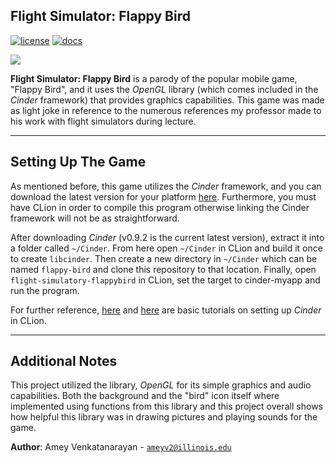 ## Flight Simulator: Flappy Bird

[![license](https://img.shields.io/badge/license-MIT-green)](LICENSE)
[![docs](https://img.shields.io/badge/docs-yes-brightgreen)](docs/README.md)

![](flappybird.gif)

**Flight Simulator: Flappy Bird** is a parody of the popular mobile game, "Flappy Bird", and it uses the *OpenGL* library (which comes included in the *Cinder* framework) that provides graphics capabilities. This game was made as light joke in reference to the numerous references my professor made to his work with flight simulators during lecture.

---

## Setting Up The Game

As mentioned before, this game utilizes the *Cinder* framework, and you can download the latest version for your platform [here](https://libcinder.org/download). Furthermore, you must have CLion in order to compile this program otherwise linking the Cinder framework will not be as straightforward.

After downloading *Cinder* (v0.9.2 is the current latest version), extract it into a folder called `~/Cinder`. From here open `~/Cinder` in CLion and build it once to create `libcinder`. Then create a new directory in `~/Cinder` which can be named `flappy-bird` and clone this repository to that location. Finally, open `flight-simulatory-flappybird` in CLion, set the target to cinder-myapp and run the program.

For further reference, [here](https://courses.grainger.illinois.edu/cs126/sp2020/assignments/snake/) and [here](https://libcinder.org/docs/guides/tour/hello_cinder_chapter1.html) are basic tutorials on setting up *Cinder* in CLion.

---

## Additional Notes

This project utilized the library, *OpenGL* for its simple graphics and audio capabilities. Both the background and the "bird" icon itself where implemented using functions from this library and this project overall shows how helpful this library was in drawing pictures and playing sounds for the game.

**Author**: Amey Venkatanarayan - [`ameyv2@illinois.edu`](mailto:example@illinois.edu)
